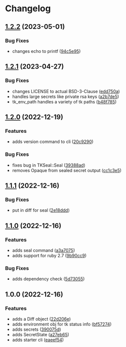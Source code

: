 # Changelog

## [1.2.2](https://github.com/mlibrary/tkseal/compare/v1.2.1...v1.2.2) (2023-05-01)


### Bug Fixes

* changes echo to printf ([94c5e95](https://github.com/mlibrary/tkseal/commit/94c5e95eb08de023e9e230f2d4c0b51b859b550f))

## [1.2.1](https://github.com/mlibrary/tkseal/compare/v1.2.0...v1.2.1) (2023-04-27)


### Bug Fixes

* changes LICENSE to actual BSD-3-Clause ([edd750a](https://github.com/mlibrary/tkseal/commit/edd750aea99e3b20d226149ca7e26aaa2a3cd8a2))
* handles large secrets like private rsa keys ([a2b7de5](https://github.com/mlibrary/tkseal/commit/a2b7de55f3a26442c1a8c9fcb532ad9f52b066b4))
* tk_env_path handles a variety of tk paths ([b48f785](https://github.com/mlibrary/tkseal/commit/b48f7856dd7d9c5323049ce1331d4be7a4e51eb2))

## [1.2.0](https://github.com/mlibrary/tkseal/compare/v1.1.1...v1.2.0) (2022-12-19)


### Features

* adds version command to cli ([20c9290](https://github.com/mlibrary/tkseal/commit/20c92905687d926b94b152ad8df4e238bd2eecd8))


### Bug Fixes

* fixes bug in TKSeal::Seal ([39388ad](https://github.com/mlibrary/tkseal/commit/39388ad2184574cbb174f94e32b72a9b153cb053))
* removes Opaque from sealed secret output ([cc1c3e5](https://github.com/mlibrary/tkseal/commit/cc1c3e54f1ff49334c180ee917082cb3bcc51aba))

## [1.1.1](https://github.com/mlibrary/tkseal/compare/v1.1.0...v1.1.1) (2022-12-16)


### Bug Fixes

* put in diff for seal ([2e18ddd](https://github.com/mlibrary/tkseal/commit/2e18ddd60d161448e660cb2a66ee280b60bad4d0))

## [1.1.0](https://github.com/mlibrary/tkseal/compare/v1.0.0...v1.1.0) (2022-12-16)


### Features

* adds seal command ([a3a7075](https://github.com/mlibrary/tkseal/commit/a3a7075a2c36f54e9cd372c06824592d09aa2612))
* adds support for ruby 2.7 ([9b90cc9](https://github.com/mlibrary/tkseal/commit/9b90cc970035b557441d3d31a50e737c3559b483))


### Bug Fixes

* adds dependency check ([5d73055](https://github.com/mlibrary/tkseal/commit/5d73055a0dfc1cb5a6eeae2be4d984026661bdb2))

## 1.0.0 (2022-12-16)


### Features

* adds a Diff object ([22d206e](https://github.com/mlibrary/tkseal/commit/22d206e4090e2921136585d7dac8fb18721d3a03))
* adds environment obj for tk status info ([bf57274](https://github.com/mlibrary/tkseal/commit/bf5727408467688d1c4d5f58fa07ad882a61c7cb))
* adds secrets ([390075d](https://github.com/mlibrary/tkseal/commit/390075dfe1bedffddbd0ce912a4a5b96fcc6a428))
* adds SecretState ([a27eb65](https://github.com/mlibrary/tkseal/commit/a27eb65fdc6380d07bc2cd4527dc48fc0ed942c2))
* adds starter cli ([eaeef54](https://github.com/mlibrary/tkseal/commit/eaeef54623a262e1bcb8acdfa3a55d85a488e08f))

